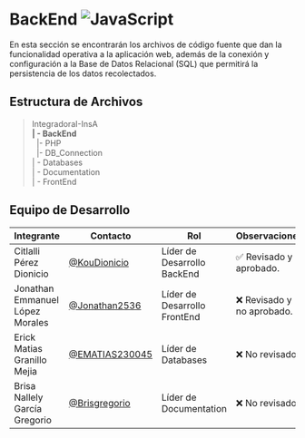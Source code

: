 # BackEnd  ![JavaScript](https://img.shields.io/badge/JavaScript-F7DF1E?style=for-the-badge&logo=javascript&logoColor=black)

 En esta sección se encontrarán los archivos de código fuente que dan la funcionalidad operativa a la aplicación web, además de la conexión y configuración a la Base de Datos Relacional (SQL) que permitirá la persistencia de los datos recolectados.

## Estructura de Archivos

>IntegradoraI-InsA<br>
>**| - BackEnd** <br>
>&nbsp;&nbsp;|- PHP<br>
>&nbsp;&nbsp;|- DB_Connection<br>
>| - Databases<br>
>| - Documentation<br>
>| - FrontEnd


## Equipo de Desarrollo

|Integrante|Contacto|Rol|Observaciones|
|------------|--------|---|---|
|Citlalli Pérez Dionicio|[@KouDionicio](https://github.com/KouDionicio)|Líder de Desarrollo BackEnd|✅ Revisado y aprobado.|
|Jonathan Emmanuel López Morales|[@Jonathan2536](https://github.com/Jonathan2536)|Líder de Desarrollo FrontEnd|❌ Revisado y no aprobado.|
|Erick Matias Granillo Mejia|[@EMATIAS230045](https://github.com/EMATIAS230045)|Líder de Databases|❌ No revisado.|
|Brisa Nallely García Gregorio|[@Brisgregorio](https://github.com/Brisgregorio)|Líder de Documentation|❌ No revisado |

